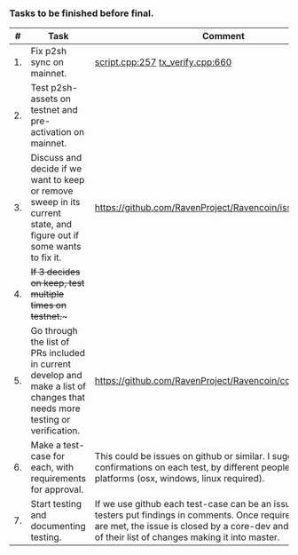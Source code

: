 ### Tasks to be finished before final.
| #  |Task          | Comment        |  Who                 | Status         |
|---|---------------|------------|-------------------------|------------|
|1. |Fix p2sh sync on mainnet.|[script.cpp:257](https://github.com/RavenProject/Ravencoin/blob/038da6b6b39cd2ab93606ead02ad5f9695288ab8/src/script/script.cpp#L257) [tx_verify.cpp:660](https://github.com/RavenProject/Ravencoin/blob/038da6b6b39cd2ab93606ead02ad5f9695288ab8/src/consensus/tx_verify.cpp#L660)|Hans_Schmidt|In progress
|2. |Test p2sh-assets on testnet and pre-activation on mainnet.||Started. Not coordinated.|
|3. |Discuss and decide if we want to keep or remove sweep in its current state, and figure out if some wants to fix it.|https://github.com/RavenProject/Ravencoin/issues/880||Remove.
|4. |~~If 3 decides on keep, test multiple times on testnet.~~~|||
|5. |Go through the list of PRs included in current develop and make a list of changes that needs more testing or verification.|https://github.com/RavenProject/Ravencoin/commits/develop|Core-devs?|[Done (Approved SIG 19/5)](https://github.com/fdoving/RavenStash/blob/main/testing-4.7.0test.md)|
|6. |Make a test-case for each, with requirements for approval.| This could be issues on github or similar. I suggest 3+ confirmations on each test, by different people, and multiple platforms (osx, windows, linux required). |fdov|[Mostly done.](https://github.com/fdoving/RavenStash/blob/main/testing-4.7.0test.md) |
|7. |Start testing and documenting testing. | If we use github each test-case can be an issue and the testers put findings in comments. Once requirements in tests are met, the issue is closed by a core-dev and they tick that of their list of changes making it into master.|Raven Community|[In progress](https://github.com/fdoving/RavenStash/blob/main/testing-4.7.0test.md)|



